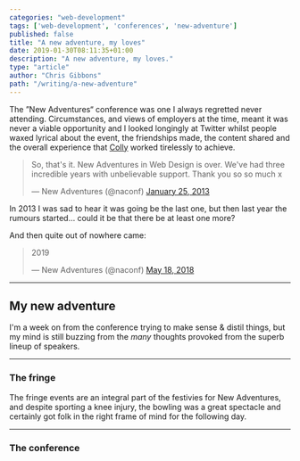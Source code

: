 ```yaml
---
categories: "web-development"
tags: ['web-development', 'conferences', 'new-adventure']
published: false
title: "A new adventure, my loves"
date: 2019-01-30T08:11:35+01:00
description: "A new adventure, my loves."
type: "article"
author: "Chris Gibbons"
path: "/writing/a-new-adventure"
---
```


The &rdquo;New Adventures&ldquo; conference was one I always regretted never attending. Circumstances, and views of employers at the time, meant it was never a viable opportunity and I looked longingly at Twitter whilst people waxed lyrical about the event, the friendships made, the content shared and the overall experience that [Colly](https://www.colly.com) worked tirelessly to achieve.

<blockquote class="twitter-tweet" data-lang="en"><p lang="en" dir="ltr">So, that&#39;s it. New Adventures in Web Design is over. We&#39;ve had three incredible years with unbelievable support. Thank you so so much x</p>&mdash; New Adventures (@naconf) <a href="https://twitter.com/naconf/status/294876066344996866?ref_src=twsrc%5Etfw">January 25, 2013</a></blockquote>

In 2013 I was sad to hear it was going be the last one, but then last year the rumours started&hellip; could it be that there be at least one more?

And then quite out of nowhere came:

<blockquote class="twitter-tweet" data-lang="en"><p lang="und" dir="ltr">2019</p>&mdash; New Adventures (@naconf) <a href="https://twitter.com/naconf/status/997530242179887104?ref_src=twsrc%5Etfw">May 18, 2018</a></blockquote>

---

## My new adventure

I'm a week on from the conference trying to make sense &amp; distil things, but my mind is still buzzing from the _many_ thoughts provoked from the superb lineup of speakers.

---

### The fringe

The fringe events are an integral part of the festivies for New Adventures, and despite sporting a knee injury, the bowling was a great spectacle and certainly got folk in the right frame of mind for the following day.

---

### The conference
